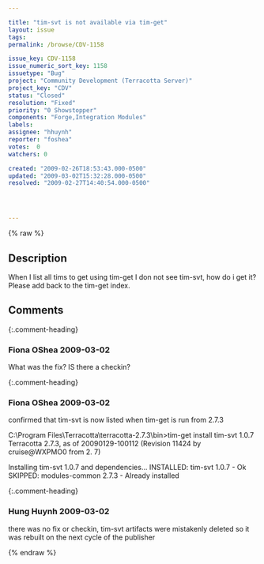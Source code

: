 ```yaml
---

title: "tim-svt is not available via tim-get"
layout: issue
tags: 
permalink: /browse/CDV-1158

issue_key: CDV-1158
issue_numeric_sort_key: 1158
issuetype: "Bug"
project: "Community Development (Terracotta Server)"
project_key: "CDV"
status: "Closed"
resolution: "Fixed"
priority: "0 Showstopper"
components: "Forge,Integration Modules"
labels: 
assignee: "hhuynh"
reporter: "foshea"
votes:  0
watchers: 0

created: "2009-02-26T18:53:43.000-0500"
updated: "2009-03-02T15:32:28.000-0500"
resolved: "2009-02-27T14:40:54.000-0500"




---
```


{% raw %}

## Description

<div markdown="1" class="description">

When I list all tims to get using tim-get I don not see tim-svt, how do i get it?
Please add back to the tim-get index.

</div>

## Comments


{:.comment-heading}
### **Fiona OShea** <span class="date">2009-03-02</span>

<div markdown="1" class="comment">

What was the fix? IS there a checkin?

</div>


{:.comment-heading}
### **Fiona OShea** <span class="date">2009-03-02</span>

<div markdown="1" class="comment">

confirmed that tim-svt is now listed when tim-get is run from 2.7.3

C:\Program Files\Terracotta\terracotta-2.7.3\bin>tim-get install tim-svt 1.0.7
Terracotta 2.7.3, as of 20090129-100112 (Revision 11424 by cruise@WXPMO0 from 2.
7)

Installing tim-svt 1.0.7 and dependencies...
   INSTALLED: tim-svt 1.0.7 - Ok
   SKIPPED: modules-common 2.7.3 - Already installed


</div>


{:.comment-heading}
### **Hung Huynh** <span class="date">2009-03-02</span>

<div markdown="1" class="comment">

there was no fix or checkin, tim-svt artifacts were mistakenly deleted so it was rebuilt on the next cycle of the publisher

</div>



{% endraw %}
